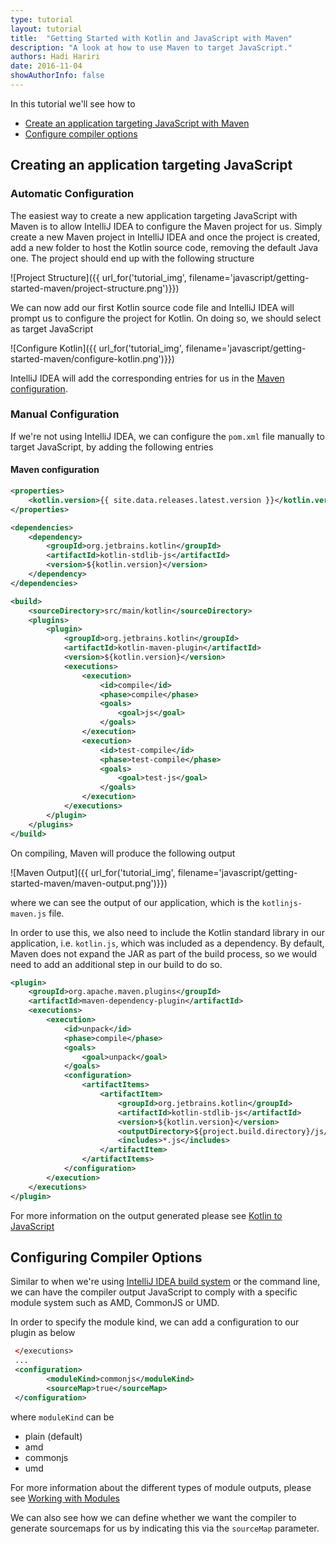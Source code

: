 ```yaml
---
type: tutorial
layout: tutorial
title:  "Getting Started with Kotlin and JavaScript with Maven"
description: "A look at how to use Maven to target JavaScript."
authors: Hadi Hariri 
date: 2016-11-04
showAuthorInfo: false
---
```


In this tutorial we'll see how to

* [Create an application targeting JavaScript with Maven](#creating-an-application-targeting-javascript)
* [Configure compiler options](#configuring-compiler-options)


## Creating an application targeting JavaScript


### Automatic Configuration

The easiest way to create a new application targeting JavaScript with Maven is to allow IntelliJ IDEA
to configure the Maven project for us. Simply create a new Maven project in IntelliJ IDEA and once the project is created, add a new 
folder to host the Kotlin source code, removing the default Java one. The project should end up with the following structure
 
![Project Structure]({{ url_for('tutorial_img', filename='javascript/getting-started-maven/project-structure.png')}})

We can now add our first Kotlin source code file and IntelliJ IDEA will prompt us to configure the project for Kotlin. On doing so, we should select as target
JavaScript


![Configure Kotlin]({{ url_for('tutorial_img', filename='javascript/getting-started-maven/configure-kotlin.png')}})


IntelliJ IDEA will add the corresponding entries for us in the [Maven configuration](#maven-configuration). 


### Manual Configuration

If we're not using IntelliJ IDEA, we can configure the `pom.xml` file manually to target JavaScript, by adding the following entries


#### Maven configuration

```xml
<properties>
    <kotlin.version>{{ site.data.releases.latest.version }}</kotlin.version> 
</properties>

<dependencies>
    <dependency>
        <groupId>org.jetbrains.kotlin</groupId>
        <artifactId>kotlin-stdlib-js</artifactId>
        <version>${kotlin.version}</version>
    </dependency>
</dependencies>

<build>
    <sourceDirectory>src/main/kotlin</sourceDirectory>
    <plugins>
        <plugin>
            <groupId>org.jetbrains.kotlin</groupId>
            <artifactId>kotlin-maven-plugin</artifactId>
            <version>${kotlin.version}</version>
            <executions>
                <execution>
                    <id>compile</id>
                    <phase>compile</phase>
                    <goals>
                        <goal>js</goal>
                    </goals>
                </execution>
                <execution>
                    <id>test-compile</id>
                    <phase>test-compile</phase>
                    <goals>
                        <goal>test-js</goal>
                    </goals>
                </execution>
            </executions>
        </plugin>
    </plugins>
</build>

```

On compiling, Maven will produce the following output

![Maven Output]({{ url_for('tutorial_img', filename='javascript/getting-started-maven/maven-output.png')}})

where we can see the output of our application, which is the `kotlinjs-maven.js` file. 

In order to use this, we also need to include the Kotlin standard library in our application, i.e. `kotlin.js`, which was included as a dependency. By default,
Maven does not expand the JAR as part of the build process, so we would need to add an additional step in our build to do so.

```xml
<plugin>
    <groupId>org.apache.maven.plugins</groupId>
    <artifactId>maven-dependency-plugin</artifactId>
    <executions>
        <execution>
            <id>unpack</id>
            <phase>compile</phase>
            <goals>
                <goal>unpack</goal>
            </goals>
            <configuration>
                <artifactItems>
                    <artifactItem>
                        <groupId>org.jetbrains.kotlin</groupId>
                        <artifactId>kotlin-stdlib-js</artifactId>
                        <version>${kotlin.version}</version>
                        <outputDirectory>${project.build.directory}/js/lib</outputDirectory>
                        <includes>*.js</includes>
                    </artifactItem>
                </artifactItems>
            </configuration>
        </execution>
    </executions>
</plugin>
```

For more information on the output generated please see [Kotlin to JavaScript](../kotlin-to-javascript/kotlin-to-javascript.html)

## Configuring Compiler Options

Similar to when we're using [IntelliJ IDEA build system](../getting-started-idea/getting-started-with-intellij-idea.html) or the command line, we can have the compiler output JavaScript to comply with a specific module system such as AMD, CommonJS or UMD. 

In order to specify the module kind, we can add a configuration to our plugin as below

```xml
 </executions>
 ...
 <configuration>
        <moduleKind>commonjs</moduleKind>
        <sourceMap>true</sourceMap>
 </configuration>

```

where `moduleKind` can be

* plain (default)
* amd
* commonjs
* umd

For more information about the different types of module outputs, please see [Working with Modules](../working-with-modules/working-with-modules.html)

We can also see how we can define whether we want the compiler to generate sourcemaps for us by indicating this via the `sourceMap` parameter.


